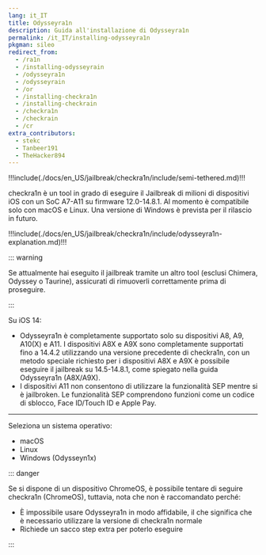 ```yaml
---
lang: it_IT
title: Odysseyra1n
description: Guida all'installazione di Odysseyra1n
permalink: /it_IT/installing-odysseyra1n
pkgman: sileo
redirect_from:
  - /ra1n
  - /installing-odysseyrain
  - /odysseyra1n
  - /odysseyrain
  - /or
  - /installing-checkra1n
  - /installing-checkrain
  - /checkra1n
  - /checkrain
  - /cr
extra_contributors:
  - stekc
  - Tanbeer191
  - TheHacker894
---
```


!!!include(./docs/en_US/jailbreak/checkra1n/include/semi-tethered.md)!!!

checkra1n è un tool in grado di eseguire il Jailbreak di milioni di dispositivi iOS con un SoC A7-A11 su firmware 12.0-14.8.1. Al momento è compatibile solo con macOS e Linux. Una versione di Windows è prevista per il rilascio in futuro.

!!!include(./docs/en_US/jailbreak/checkra1n/include/odysseyra1n-explanation.md)!!!

::: warning

Se attualmente hai eseguito il jailbreak tramite un altro tool (esclusi Chimera, Odyssey o Taurine), assicurati di <router-link to="/it_IT/restoring-rootfs">rimuoverli correttamente</router-link> prima di proseguire.

:::

Su iOS 14:
- Odysseyra1n è completamente supportato solo su dispositivi A8, A9, A10(X) e A11. I dispositivi A8X e A9X sono completamente supportati fino a 14.4.2 utilizzando una versione precedente di checkra1n, con un metodo speciale richiesto per i dispositivi A8X e A9X è possibile eseguire il jailbreak su 14.5-14.8.1, come spiegato nella guida <router-link to="/it_IT/installing-odysseyra1n-a8x-a9x">Odysseyra1n (A8X/A9X)</router-link>.
-  I dispositivi A11 non consentono di utilizzare la funzionalità SEP mentre si è jailbroken. Le funzionalità SEP comprendono funzioni come un codice di sblocco, Face ID/Touch ID e Apple Pay.

---

Seleziona un sistema operativo:
- <router-link to="/it_IT/installing-odysseyra1n/macos/">macOS</router-link>
- <router-link to="/it_IT/installing-odysseyra1n/linux/">Linux</router-link>
- <router-link to="/it_IT/using-odysseyn1x/">Windows (Odysseyn1x)</router-link>

::: danger

Se si dispone di un dispositivo ChromeOS, è possibile tentare di seguire <router-link to="/it_IT/installing-checkra1n-chromeos">checkra1n (ChromeOS)</router-link>, tuttavia, nota che non è raccomandato perché:
  - È impossibile usare Odysseyra1n in modo affidabile, il che significa che è necessario utilizzare la versione di checkra1n normale
  - Richiede un sacco step extra per poterlo eseguire

:::